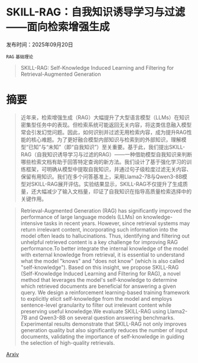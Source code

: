 # SKILL-RAG：自我知识诱导学习与过滤——面向检索增强生成

发布时间：2025年09月20日

`RAG` `基础理论`

> SKILL-RAG: Self-Knowledge Induced Learning and Filtering for Retrieval-Augmented Generation

# 摘要

> 近年来，检索增强生成（RAG）大幅提升了大型语言模型（LLMs）在知识密集型任务中的表现。但检索系统可能返回无关内容，将这类信息融入模型常会引发幻觉问题。因此，如何识别并过滤无用检索内容，成为提升RAG性能的核心难题。为了更好融合模型内部知识与检索到的外部知识，理解模型“已知”与“未知”（即“自我知识”）至关重要。基于此，我们提出SKILL-RAG（自我知识诱导学习与过滤的RAG）——一种借助模型自我知识来判断哪些检索文档有助于回答特定查询的新方法。我们设计了基于强化学习的训练框架，可明确从模型中提取自我知识，并通过句子级粒度过滤无关内容、保留有用知识。我们在多个问答基准上，采用Llama2-7B与Qwen3-8B模型对SKILL-RAG展开评估。实验结果显示，SKILL-RAG不仅提升了生成质量，还大幅减少了输入文档量，印证了自我知识在指导高质量检索选择中的关键作用。

> Retrieval-Augmented Generation (RAG) has significantly improved the performance of large language models (LLMs) on knowledge-intensive tasks in recent years. However, since retrieval systems may return irrelevant content, incorporating such information into the model often leads to hallucinations. Thus, identifying and filtering out unhelpful retrieved content is a key challenge for improving RAG performance.To better integrate the internal knowledge of the model with external knowledge from retrieval, it is essential to understand what the model "knows" and "does not know" (which is also called "self-knowledge"). Based on this insight, we propose SKILL-RAG (Self-Knowledge Induced Learning and Filtering for RAG), a novel method that leverages the model's self-knowledge to determine which retrieved documents are beneficial for answering a given query. We design a reinforcement learning-based training framework to explicitly elicit self-knowledge from the model and employs sentence-level granularity to filter out irrelevant content while preserving useful knowledge.We evaluate SKILL-RAG using Llama2-7B and Qwen3-8B on several question answering benchmarks. Experimental results demonstrate that SKILL-RAG not only improves generation quality but also significantly reduces the number of input documents, validating the importance of self-knowledge in guiding the selection of high-quality retrievals.

[Arxiv](https://arxiv.org/abs/2509.20377)